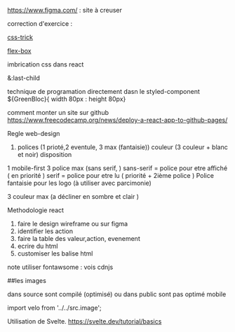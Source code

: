 https://www.figma.com/ : site à creuser

correction d'exercice :

[css-trick](https://css-tricks.com/)

[flex-box](https://css-tricks.com/snippets/css/a-guide-to-flexbox/)

imbrication css dans react

&:last-child

technique de programation directement dasn le styled-component
${GreenBloc}{ width 80px : height 80px}

comment monter un site sur github
https://www.freecodecamp.org/news/deploy-a-react-app-to-github-pages/

Regle web-design

1. polices (1 prioté,2 eventule, 3 max (fantaisie))
   couleur (3 couleur + blanc et noir)
   disposition

1 mobile-first
3 police max (sans serif, )
sans-serif = police pour etre affiché ( en priorité )
serif = police pour etre lu ( priorité + 2ième police )
Police fantaisie pour les logo (à utiliser avec parcimonie)

3 couleur max (a décliner en sombre et clair )

Methodologie react

1. faire le design wireframe ou sur figma
2. identifier les action
3. faire la table des valeur,action, evenement
4. ecrire du html
5. customiser les balise html

note utiliser fontawsome :
vois cdnjs

##les images

dans source sont compilé (optimisé) ou
dans public sont pas optimé mobile

import velo from '../../src.image';

Utilisation de Svelte.
https://svelte.dev/tutorial/basics
